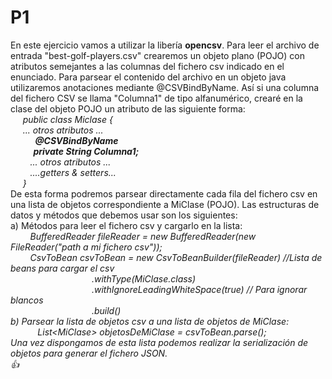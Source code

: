 # P1
En este ejercicio vamos a utilizar la libería <b>opencsv</b>. 
Para leer el archivo de entrada "best-golf-players.csv" crearemos un objeto plano (POJO) con atributos semejantes a las columnas del fichero csv indicado en el enunciado.
Para parsear el contenido del archivo en un objeto java utilizaremos anotaciones mediante @CSVBindByName. Así si una columna del fichero CSV se llama "Columna1" de tipo alfanumérico, crearé en la clase del objeto POJO un atributo de las siguiente forma:<br/>
     <i>public class Miclase {<br/>
           ... otros atributos ...<br/>
          <b>@CSVBindByName<br/>
           private String Columna1;</b><br/>
           ... otros atributos ...<br/>
           ....getters & setters...<br/> 
     }<br/></i>
De esta forma podremos parsear directamente cada fila del fichero csv en una lista de objetos correspondiente a MiClase (POJO). Las estructuras de datos y métodos que debemos usar son los siguientes:<br/>
a) Métodos para leer el fichero csv y cargarlo en la lista: <br/>
        <i>BufferedReader fileReader = new BufferedReader(new FileReader("path a mi fichero csv"));<br/>
        CsvToBean<MiClase> csvToBean = new CsvToBeanBuilder<MiClase>(fileReader) //Lista de beans para cargar el csv<br/>
                                 .withType(MiClase.class)<br/>
                                 .withIgnoreLeadingWhiteSpace(true) // Para ignorar blancos<br/>
                                 .build()<br/><i/>
b) Parsear la lista de objetos csv a una lista de objetos de MiClase:<br/>
           <i>List\<MiClase> objetosDeMiClase = csvToBean.parse();<br/></i>
Una vez dispongamos de esta lista podemos realizar la serialización de objetos para generar el fichero JSON.<br/>
:+1:
